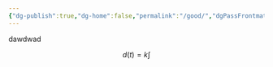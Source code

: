 ```yaml
---
{"dg-publish":true,"dg-home":false,"permalink":"/good/","dgPassFrontmatter":true}
---
```


dawdwad

$$
d(t) = k\int
$$